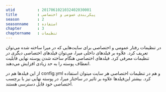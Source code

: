 ```yaml
---
utid          : 2017061021032402030001
title         : پیکربندی عمومی و اختصاصی
season        : 2
seasonname    : استفاده
chapter       : 3
chaptername   : تنظیمات
---
```



<p>در تنظیمات رفتار عمومی و اختصاصی برای سایت‌هایی که در میرا ساخته شده می‌توان تعریف کرد. علاوه بر فیلدهای داخلی میرا، می‌توان فیلدهای اختصاصی دیگری در تنظیمات معرفی کرد. فیلدهای اختصاصی هنگام ساخته شدن پوسته نهایی قابلیت انعطاف پوسته را به حد زیادی افزایش می‌دهند.</p>

<p>از این فیلدها هم در config.yml و هم در تنظیمات اختصاصی هر سایت میتوان استفاده کرد. بیشتر این‌فیلدها علاوه بر تاثیر در ساختار میرا، در پوسته نهایی نیز با برچسب اختصاصی خود قابل دسترسی هستند.</p>


